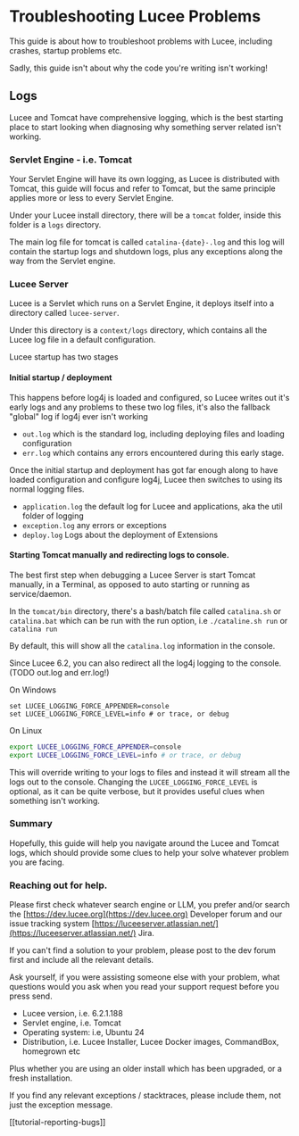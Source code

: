 
<!--
{
  "title": "Troubleshooting Lucee Server problems",
  "id": "troubleshooting",
  "categories": [
    "server",
    "debugging"
  ],
  "description": "A guide to diagnosing problems with Lucee",
  "keywords": [
    "startup",
    "deployment",
    "logs"
  ],
  "related":[
  ]
}
-->

# Troubleshooting Lucee Problems

This guide is about how to troubleshoot problems with Lucee, including crashes, startup problems etc.

Sadly, this guide isn't about why the code you're writing isn't working!

## Logs

Lucee and Tomcat have comprehensive logging, which is the best starting place to start looking when diagnosing why something server related isn't working.

### Servlet Engine - i.e. Tomcat

Your Servlet Engine will have its own logging, as Lucee is distributed with Tomcat, this guide will focus and refer to Tomcat, but the same principle applies more or less to every Servlet Engine.

Under your Lucee install directory, there will be a `tomcat` folder, inside this folder is a `logs` directory.

The main log file for tomcat is called `catalina-{date}-.log` and this log will contain the startup logs and shutdown logs, plus any exceptions along the way from the Servlet engine.

### Lucee Server

Lucee is a Servlet which runs on a Servlet Engine, it deploys itself into a directory called `lucee-server`.

Under this directory is a `context/logs` directory, which contains all the Lucee log file in a default configuration.

Lucee startup has two stages

#### Initial startup / deployment

This happens before log4j is loaded and configured, so Lucee writes out it's early logs and any problems to these two log files, it's also the fallback "global" log if log4j ever isn't working

- `out.log` which is the standard log, including deploying files and loading configuration
- `err.log` which contains any errors encountered during this early stage.

Once the initial startup and deployment has got far enough along to have loaded configuration and configure log4j, Lucee then switches to using its normal logging files.

- `application.log` the default log for Lucee and applications, aka the util folder of logging
- `exception.log` any errors or exceptions
- `deploy.log` Logs about the deployment of Extensions

#### Starting Tomcat manually and redirecting logs to console.

The best first step when debugging a Lucee Server is start Tomcat manually, in a Terminal, as opposed to auto starting or running as service/daemon.

In the `tomcat/bin` directory, there's a bash/batch file called `catalina.sh` or `catalina.bat` which can be run with the run option, i.e `./cataline.sh run` or `catalina run`

By default, this will show all the `catalina.log` information in the console.

Since Lucee 6.2, you can also redirect all the log4j logging to the console. (TODO out.log and err.log!)

On Windows

```batch
set LUCEE_LOGGING_FORCE_APPENDER=console
set LUCEE_LOGGING_FORCE_LEVEL=info # or trace, or debug

```

On Linux

```bash
export LUCEE_LOGGING_FORCE_APPENDER=console
export LUCEE_LOGGING_FORCE_LEVEL=info # or trace, or debug
```

This will override writing to your logs to files and instead it will stream all the logs out to the console. Changing the `LUCEE_LOGGING_FORCE_LEVEL` is optional, as it can be quite verbose, but it provides useful clues when something isn't working.

### Summary

Hopefully, this guide will help you navigate around the Lucee and Tomcat logs, which should provide some clues to help your solve whatever problem you are facing.

### Reaching out for help.

Please first check whatever search engine or LLM, you prefer and/or search the [https://dev.lucee.org](https://dev.lucee.org) Developer forum and our issue tracking system [https://luceeserver.atlassian.net/](https://luceeserver.atlassian.net/) Jira.

If you can't find a solution to your problem, please post to the dev forum first and include all the relevant details.

Ask yourself, if you were assisting someone else with your problem, what questions would you ask when you read your support request before you press send.

- Lucee version, i.e. 6.2.1.188
- Servlet engine, i.e. Tomcat
- Operating system: i.e, Ubuntu 24
- Distribution, i.e. Lucee Installer, Lucee Docker images, CommandBox, homegrown etc

Plus whether you are using an older install which has been upgraded, or a fresh installation.

If you find any relevant exceptions / stacktraces, please include them, not just the exception message.

[[tutorial-reporting-bugs]]
